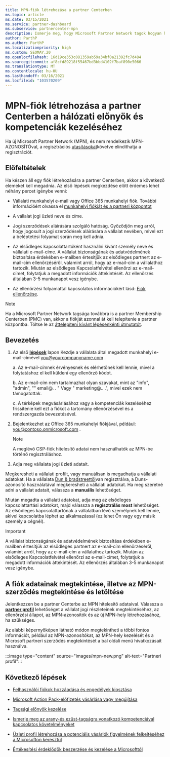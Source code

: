 ```yaml
---
title: MPN-fiók létrehozása a partner Centerben
ms.topic: article
ms.date: 03/15/2021
ms.service: partner-dashboard
ms.subservice: partnercenter-mpn
description: Ismerje meg, hogy Microsoft Partner Network tagok hogyan hozhatnak létre partneri központot a hálózati előnyeiknek és kompetenciáinak kezeléséhez.
author: ParthP
ms.author: ParthP
ms.localizationpriority: high
ms.custom: SEOMAY.20
ms.openlocfilehash: 16d19ce353c081359ab59a34bf0a21392fc7d484
ms.sourcegitcommit: af8cfd89218f55467bd3bbd4102f7baf890e5066
ms.translationtype: MT
ms.contentlocale: hu-HU
ms.lasthandoff: 03/16/2021
ms.locfileid: "103570209"
---
```

# <a name="create-an-mpn-account-in-partner-center-to-manage-network-benefits-and-competencies"></a>MPN-fiók létrehozása a partner Centerben a hálózati előnyök és kompetenciák kezeléséhez


Ha új Microsoft Partner Network (MPN), és nem rendelkezik MPN-AZONOSÍTÓval, a regisztrációs [utasításokat](https://partner.microsoft.com/dashboard/account/v3/enrollment/introduction/partnership)követve elindíthatja a regisztrációt.

## <a name="prerequisites"></a>Előfeltételek 

Ha készen áll egy fiók létrehozására a partner Centerben, akkor a következő elemeket kell megadnia.  Az első lépések megkezdése előtt érdemes lehet néhány percet igénybe venni:

- Vállalati munkahelyi e-mail vagy Office 365 munkahelyi fiók. További információért olvassa el [munkahelyi fiókját és a partneri központot](azure-active-directory-tenants-and-partner-center.md) 
 
- A vállalat jogi üzleti neve és címe.

- Jogi szerződések aláírására szolgáló hatóság. Győződjön meg arról, hogy jogosult a jogi szerződések aláírására a vállalat nevében, mivel ezt a beléptetési folyamat során meg kell adnia.

- Az elsődleges kapcsolattartóként használni kívánt személy neve és vállalati e-mail-címe. A vállalat biztonságának és adatvédelmének biztosítása érdekében e-mailben értesítjük az elsődleges partnert az e-mail-cím ellenőrzéséről, valamint arról, hogy az e-mail-cím a vállalathoz tartozik. Miután az elsődleges Kapcsolatfelvétel ellenőrzi az e-mail-címet, folytatjuk a megadott információk áttekintését. Az ellenőrzés általában 3-5 munkanapot vesz igénybe. 

- Az ellenőrzési folyamattal kapcsolatos információkért lásd: [Fiók ellenőrzése](verification-responses.md).

>[!NOTE]
>Ha a Microsoft Partner Network tagsága továbbra is a partner Membership Centerben (PMC) van, akkor a fiókját azonnal át kell telepítenie a partner központba. Töltse le az [áttelepíteni kívánt lépésenkénti útmutatót](https://assetsprod.microsoft.com/mpn/migrate-pmc-pc-mpa-guide.pptx).

## <a name="get-started"></a>Bevezetés

1. Az első [**lépések**](https://partner.microsoft.com/dashboard/account/v3/enrollment/introduction/partnership) lapon Kezdje a vállalata által megadott munkahelyi e-mail-címével you@yourcompanyname.com .

 
    a.  Az e-mail-címnek érvényesnek és elérhetőnek kell lennie, mivel a folytatáshoz el kell küldeni egy ellenőrző kódot.

    b.  Az e-mail-cím nem tartalmazhat olyan szavakat, mint az "info", "admin", "" email@. . " Vagy " marketing@.. .", mivel ezek nem támogatottak.

    c.  A térképek megvásárlásához vagy a kompetenciák kezeléséhez frissítenie kell ezt a fiókot a tartomány ellenőrzésével és a rendszergazda bevezetésével. 

2. Bejelentkezhet az Office 365 munkahelyi fiókjával, például: you@contoso.onmicrosoft.com .

   >[!NOTE]
   > A meglévő CSP-fiók hitelesítő adatai nem használhatók az MPN-be történő regisztráláshoz.

3. Adja meg vállalata jogi üzleti adatait.

Megkeresheti a vállalati profilt, vagy manuálisan is megadhatja a vállalati adatokat. Ha a vállalata [Dun & bradstreettől](https://partner.microsoft.com/marketing/usisvshowcase/dunandbrad)van regisztrálva, a Duns-azonosító használatával megkeresheti a vállalati adatokat. Ha meg szeretné adni a vállalat adatait, válassza a **manuális** lehetőséget.

Miután megadta a vállalati adatokat, adja meg az elsődleges kapcsolattartási adatokat, majd válassza a **regisztrálás most** lehetőséget.
Az elsődleges kapcsolattartónak a vállalatban lévő személynek kell lennie, akivel kapcsolatba léphet az alkalmazással (ez lehet Ön vagy egy másik személy a cégnél).

>[!IMPORTANT]
>A vállalat biztonságának és adatvédelmének biztosítása érdekében e-mailben értesítjük az elsődleges partnert az e-mail-cím ellenőrzéséről, valamint arról, hogy az e-mail-cím a vállalathoz tartozik. Miután az elsődleges Kapcsolatfelvétel ellenőrzi az e-mail-címet, folytatjuk a megadott információk áttekintését. Az ellenőrzés általában 3-5 munkanapot vesz igénybe. 

## <a name="how-to-view-account-details-or-view-and-download-the-mpn-agreement"></a>A fiók adatainak megtekintése, illetve az MPN-szerződés megtekintése és letöltése

Jelentkezzen be a partner Centerbe az MPN hitelesítő adataival. Válassza a [**partner profil**](https://partner.microsoft.com/pcv/accountsettings/connectedpartnerprofile) lehetőséget a vállalat jogi részleteinek megtekintéséhez, az ellenőrzési állapot, az MPN-azonosítók és az új MPN-hely létrehozásához, ha szükséges. 

Az alábbi képernyőképen látható módon megtekintheti a többi fontos információt, például az MPN-azonosítókat, az MPN-hely kezelését és a Microsoft partneri szerződés megtekintését a bal oldali menü hivatkozásait használva.

:::image type="content" source="images/mpn-new.png" alt-text="Partneri profil":::


## <a name="next-steps"></a>Következő lépések

-   [Felhasználói fiókok hozzáadása és engedélyek kiosztása](create-user-accounts-and-set-permissions.md)

-   [Microsoft Action Pack-előfizetés vásárlása vagy megújítása](mpn-get-action-pack.md)

-   [Tagsági előnyök kezelése](manage-your-partner-network-benefits.md)

-   [Ismerje meg az arany-és ezüst-tagságra vonatkozó kompetenciával kapcsolatos követelményeket](https://partner.microsoft.com/membership/competencies)

-   [Üzleti profil létrehozása a potenciális vásárlók figyelmének felkeltéséhez a Microsofton keresztül](create-a-marketing-profile.md)

-   [Értékesítési érdeklődők beszerzése és kezelése a Microsofttól](manage-leads.md)
